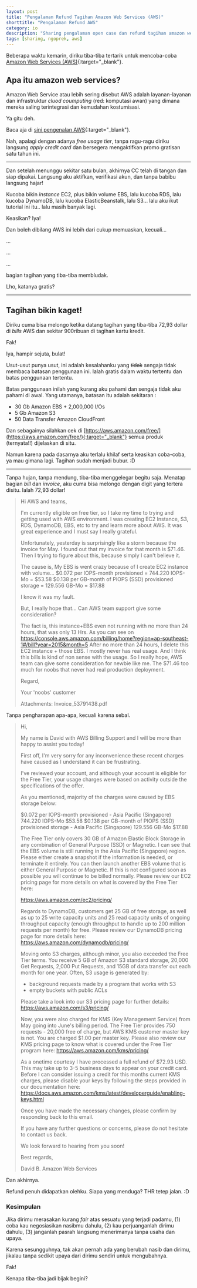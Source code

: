 ```yaml
---
layout: post
title: "Pengalaman Refund Tagihan Amazon Web Services (AWS)"
shorttitle: "Pengalaman Refund AWS"
category: io
description: "Sharing pengalaman open case dan refund tagihan amazon web service free usage tier yang ngagetin membludak."
tags: [sharing, ngoprek, aws]
---
```


Beberapa waktu kemarin, diriku tiba-tiba tertarik untuk mencoba-coba [Amazon Web Services (AWS)](https://aws.amazon.com/free/){:target="_blank"}.

<amp-img src="https://upload.wikimedia.org/wikipedia/commons/thumb/1/1d/AmazonWebservices_Logo.svg/640px-AmazonWebservices_Logo.svg.png" width="640" height="241" layout="responsive" alt="Amazon Web Service Logo"></amp-img>

## Apa itu amazon web services?

Amazon Web Service atau lebih sering disebut AWS adalah layanan-layanan dan infrastruktur *cluod coumputing* (red: komputasi awan) yang dimana mereka saling terintegrasi dan kemudahan kostumisasi.



Ya gitu deh.

Baca aja di [sini pengenalan AWS](https://go.gizipp.com/https://www.cloudindonesia.or.id/pengenalan-amazon-web-services.html){:target="_blank"}.

Nah, apalagi dengan adanya *free usage tier*, tanpa ragu-ragu diriku langsung *apply credit card* dan bersegera mengaktifkan promo gratisan satu tahun ini.

***

Dan setelah menunggu sekitar satu bulan, akhirnya CC telah di tangan dan siap dipakai. Langsung aku aktifkan, verifikasi akun, dan tanpa babibu langsung hajar!

Kucoba bikin *instance* EC2, plus bikin volume EBS, lalu kucoba RDS, lalu kucoba DynamoDB, lalu kucoba ElasticBeanstalk, lalu S3... lalu aku ikut tutorial ini itu.. lalu masih banyak lagi.

Keasikan? Iya!

Dan boleh dibilang AWS ini lebih dari cukup memuaskan, kecuali...

...

...

...

bagian tagihan yang tiba-tiba membludak.

Lho, katanya gratis?

***

## Tagihan bikin kaget!

Diriku cuma bisa melongo ketika datang tagihan yang tiba-tiba 72,93 dollar di *bills* AWS dan sekitar 900ribuan di tagihan kartu kredit.

Fak!

Iya, hampir sejuta, bulat!

Usut-usut punya usut, ini adalah kesalahanku yang <del>tidak</del> sengaja tidak membaca batasan penggunaan ini. Ialah gratis dalam waktu tertentu dan batas penggunaan tertentu.

Batas penggunaan inilah yang kurang aku pahami dan sengaja tidak aku pahami di awal. Yang utamanya, batasan itu adalah sekitaran :

- 30 Gb Amazon EBS + 2,000,000 I/Os
- 5 Gb Amazon S3
- 50 Data Transfer Amazon CloudFront

Dan sebagainya silahkan cek di [https://aws.amazon.com/free/](https://aws.amazon.com/free/){:target="_blank"} semua produk (ternyata!!) dijelaskan di situ.

Namun karena pada dasarnya aku terlalu khilaf serta keasikan coba-coba, ya mau gimana lagi. Tagihan sudah menjadi bubur. :D

***

Tanpa hujan, tanpa mendung, tiba-tiba menggelegar begitu saja. Menatap bagian *bill* dan *invoice*, aku cuma bisa melongo dengan digit yang tertera disitu. Ialah 72,93 dollar!

>
> Hi AWS and teams,
>
> I'm currently eligible on free tier, so I take my time to trying and getting used with AWS environment. I was creating EC2 Instance, S3, RDS, DynamoDB, EBS, etc to try and learn more about AWS. It was great experience and I must say I really grateful.
>
> Unfortunately, yesterday is surprisingly like a storm because the invoice for May. I found out that my invoice for that month is $71.46. Then I trying to figure about this, because simply I can't believe it.
>
> The cause is, My EBS is went crazy because of I create EC2 instance with volume...
$0.072 per IOPS-month provisioned  = 744.220 IOPS-Mo = $53.58
$0.138 per GB-month of PIOPS (SSD) provisioned storage = 129.556 GB-Mo = $17.88
>
> I know it was my fault.
>
> But, I really hope that... Can AWS team support give some consideration?
>
> The fact is, this instance+EBS even not running with no more than 24 hours, that was only 13 Hrs. As you can see on https://console.aws.amazon.com/billing/home?region=ap-southeast-1#/bill?year=2015&month=5  After no more than 24 hours, I delete this EC2 instance + those EBS. I mostly never has real usage. And I think this bills is kind of non sense with the usage. So I really hope, AWS team can give some consideration for newbie like me. The $71.46 too much for noobs that never had real production deployment.
>
> Regard,
>
> Your 'noobs' customer
>
> Attachments:
> Invoice_53791438.pdf
>

Tanpa pengharapan apa-apa, kecuali karena sebal.

> Hi,
>
> My name is David with AWS Billing Support and I will be more than happy to assist you today!
>
> First off, I'm very sorry for any inconvenience these recent charges have caused as I understand it can be frustrating.
>
> I've reviewed your account, and although your account is eligible for the Free Tier, your usage charges were based on activity outside the specifications of the offer.
>
> As you mentioned, majority of the charges were caused by EBS storage below:
>
> $0.072 per IOPS-month provisioned - Asia Pacific (Singapore)  744.220 IOPS-Mo   $53.58
> $0.138 per GB-month of PIOPS (SSD) provisioned storage - Asia Pacific (Singapore)   129.556 GB-Mo   $17.88
>
> The Free Tier only covers 30 GB of Amazon Elastic Block Storage in any combination of General Purpose (SSD) or Magnetic. I can see that the EBS volume is still running in the Asia Pacific (Singapore) region. Please either create a snapshot if the information is needed, or terminate it entirely. You can then launch another EBS volume that is either General Purpose or Magnetic. If this is not configured soon as possible you will continue to be billed normally. Please review our EC2 pricing page for more details on what is covered by the Free Tier here:
>
> https://aws.amazon.com/ec2/pricing/
>
>Regards to DynamoDB, customers get 25 GB of free storage, as well as up to 25 write capacity units and 25 read capacity units of ongoing throughput capacity (enough throughput to handle up to 200 million requests per month) for free. Please review our DynamoDB pricing page for more details here: https://aws.amazon.com/dynamodb/pricing/
>
>Moving onto S3 charges, although minor, you also exceeded the Free Tier terms. You receive 5 GB of Amazon S3 standard storage, 20,000 Get Requests, 2,000 Put Requests, and 15GB of data transfer out each month for one year. Often, S3 usage is generated by:
>
> * background requests made by a program that works with S3
> * empty buckets with public ACLs
>
> Please take a look into our S3 pricing page for further details: https://aws.amazon.com/s3/pricing/
>
> Now, you were also charged for KMS (Key Management Service) from May going into June's billing period. The Free Tier provides 750 requests - 20,000 free of charge, but AWS KMS customer master key is not. You are charged $1.00 per master key. Please also review our KMS pricing page to know what is covered under the Free Tier program here: https://aws.amazon.com/kms/pricing/
>
> As a onetime courtesy I have processed a full refund of $72.93 USD. This may take up to 3-5 business days to appear on your credit card. Before I can consider issuing a credit for this months current KMS charges, please disable your keys by following the steps provided in our documentation here: https://docs.aws.amazon.com/kms/latest/developerguide/enabling-keys.html
>
> Once you have made the necessary changes, please confirm by responding back to this email.
>
> If you have any further questions or concerns, please do not hesitate to contact us back.
>
> We look forward to hearing from you soon!
>
> Best regards,
>
> David B.
> Amazon Web Services


Dan akhirnya.

<amp-img src="/assets/post/refund-amazon-web-service-aws.png" width="623" height="213" layout="responsive" alt="Refund AWS"></amp-img>


Refund penuh didapatkan olehku. Siapa yang menduga? THR tetep jalan. :D

### Kesimpulan

Jika dirimu merasakan kurang *fair* atas sesuatu yang terjadi padamu, (1) coba kau negosiasikan nasibmu dahulu, (2) kau perjuanganlah dirimu dahulu, (3) janganlah pasrah langsung menerimanya tanpa usaha dan upaya.

Karena sesungguhnya, tak akan pernah ada yang berubah nasib dan dirimu, jikalau tanpa sedikit upaya dari dirimu sendiri untuk mengubahnya.

Fak!

Kenapa tiba-tiba jadi bijak begini?
